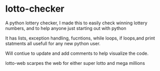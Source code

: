 # lotto-checker
A python lottery checker, I made this to easily check winning lottery numbers, and to help anyone just starting out with python


It has lists, exception handling, fucntions, while loops, if loops,and  print statments all usefull for any new python user. 

Will contiue to update and add comments to help visualize the code.

lotto-web scarpes the web for either super lotto and mega millions
